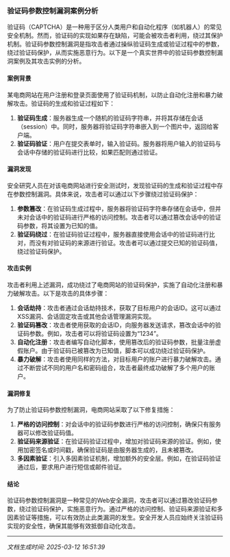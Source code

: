 ### 验证码参数控制漏洞案例分析

验证码（CAPTCHA）是一种用于区分人类用户和自动化程序（如机器人）的常见安全机制。然而，验证码的实现如果存在缺陷，可能会被攻击者利用，绕过其保护机制。验证码参数控制漏洞是指攻击者通过操纵验证码生成或验证过程中的参数，绕过验证码保护，从而实施恶意行为。以下是一个真实世界中的验证码参数控制漏洞案例及其攻击实例的分析。

#### 案例背景

某电商网站在用户注册和登录页面使用了验证码机制，以防止自动化注册和暴力破解攻击。验证码的生成和验证过程如下：

1. **验证码生成**：服务器生成一个随机的验证码字符串，并将其存储在会话（session）中。同时，服务器将验证码字符串嵌入到一个图片中，返回给客户端。
2. **验证码验证**：用户在提交表单时，输入验证码。服务器将用户输入的验证码与会话中存储的验证码进行比较，如果匹配则通过验证。

#### 漏洞发现

安全研究人员在对该电商网站进行安全测试时，发现验证码的生成和验证过程中存在参数控制漏洞。具体来说，攻击者可以通过以下步骤绕过验证码保护：

1. **参数篡改**：在验证码生成过程中，服务器将验证码字符串存储在会话中，但并未对会话中的验证码进行严格的访问控制。攻击者可以通过篡改会话中的验证码参数，将其设置为已知的值。
2. **验证码绕过**：在验证码验证过程中，服务器直接使用会话中的验证码进行比对，而没有对验证码的来源进行验证。攻击者可以通过提交已知的验证码值，绕过验证码保护。

#### 攻击实例

攻击者利用上述漏洞，成功绕过了电商网站的验证码保护，实施了自动化注册和暴力破解攻击。以下是攻击的具体步骤：

1. **会话劫持**：攻击者通过会话劫持技术，获取了目标用户的会话ID。这可以通过XSS漏洞、会话固定攻击或其他会话管理漏洞实现。
2. **验证码篡改**：攻击者使用获取的会话ID，向服务器发送请求，篡改会话中的验证码参数。例如，攻击者可以将验证码设置为“1234”。
3. **自动化注册**：攻击者编写自动化脚本，使用篡改后的验证码参数，批量注册虚假账户。由于验证码已被篡改为已知值，脚本可以成功绕过验证码保护。
4. **暴力破解**：攻击者使用同样的方法，对目标用户的账户进行暴力破解攻击。通过不断尝试不同的用户名和密码组合，攻击者最终成功破解了多个用户的账户。

#### 漏洞修复

为了防止验证码参数控制漏洞，电商网站采取了以下修复措施：

1. **严格的访问控制**：对会话中的验证码参数进行严格的访问控制，确保只有服务器可以修改验证码值。
2. **验证码来源验证**：在验证码验证过程中，增加对验证码来源的验证。例如，使用加密签名或时间戳，确保验证码是由服务器生成的，且未被篡改。
3. **多因素验证**：引入多因素验证机制，增加额外的安全层。例如，在验证码验证通过后，要求用户进行短信或邮件验证。

#### 结论

验证码参数控制漏洞是一种常见的Web安全漏洞，攻击者可以通过篡改验证码参数，绕过验证码保护，实施恶意行为。通过严格的访问控制、验证码来源验证和多因素验证等措施，可以有效防止此类漏洞的发生。安全开发人员应始终关注验证码实现的安全性，确保其能够有效抵御自动化攻击。

---

*文档生成时间: 2025-03-12 16:51:39*




















